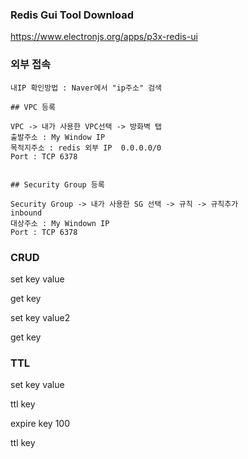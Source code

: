 

### Redis Gui Tool Download

https://www.electronjs.org/apps/p3x-redis-ui


### 외부 접속
```
내IP 확인방법 : Naver에서 "ip주소" 검색 

## VPC 등록

VPC -> 내가 사용한 VPC선택 -> 방화벽 탭
출발주소 : My Window IP
목적지주소 : redis 외부 IP  0.0.0.0/0
Port : TCP 6378


## Security Group 등록

Security Group -> 내가 사용한 SG 선택 -> 규칙 -> 규칙추가
inbound
대상주소 : My Windown IP
Port : TCP 6378 
```

### CRUD


set key value

get key

set key value2

get key


### TTL

set key value

ttl key

expire key 100

ttl key


